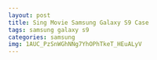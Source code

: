 ```yaml
---
layout: post
title: Sing Movie Samsung Galaxy S9 Case
tags: samsung galaxy s9
categories: samsung
img: 1AUC_PzSnWGhNNg7YhOPhTkeT_HEuALyV
---
```

